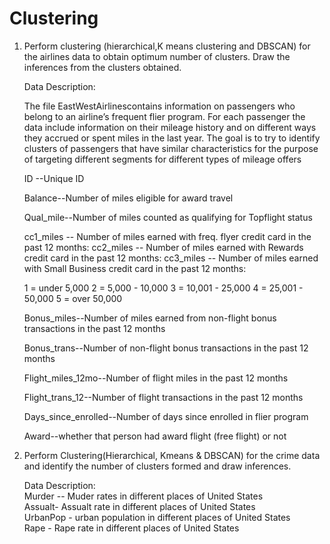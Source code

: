 # Clustering
1) Perform clustering (hierarchical,K means clustering and DBSCAN) for the airlines data to obtain optimum number of clusters. 
Draw the inferences from the clusters obtained.

    Data Description:
 
    The file EastWestAirlinescontains information on passengers who belong to an airline’s frequent flier program. For each passenger the data include information on       their mileage history and on different ways they accrued or spent miles in the last year. The goal is to try to identify clusters of passengers that have similar       characteristics for the purpose of targeting different segments for different types of mileage offers

    ID --Unique ID

    Balance--Number of miles eligible for award travel

    Qual_mile--Number of miles counted as qualifying for Topflight status

    cc1_miles -- Number of miles earned with freq. flyer credit card in the past 12 months:
    cc2_miles -- Number of miles earned with Rewards credit card in the past 12 months:
    cc3_miles -- Number of miles earned with Small Business credit card in the past 12 months:

    1 = under 5,000
    2 = 5,000 - 10,000
    3 = 10,001 - 25,000
    4 = 25,001 - 50,000
    5 = over 50,000

    Bonus_miles--Number of miles earned from non-flight bonus transactions in the past 12 months

    Bonus_trans--Number of non-flight bonus transactions in the past 12 months

    Flight_miles_12mo--Number of flight miles in the past 12 months

    Flight_trans_12--Number of flight transactions in the past 12 months

    Days_since_enrolled--Number of days since enrolled in flier program

    Award--whether that person had award flight (free flight) or not

2) Perform Clustering(Hierarchical, Kmeans & DBSCAN) for the crime data and identify the number of clusters formed and draw inferences.

    Data Description:<br>
    Murder -- Muder rates in different places of United States<br>
    Assualt- Assualt rate in different places of United States<br>
    UrbanPop - urban population in different places of United States<br>
    Rape - Rape rate in different places of United States


 
